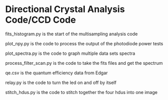 # Directional Crystal Analysis Code/CCD Code

fits_histogram.py is the start of the multisampling analysis code

plot_npy.py is the code to process the output of the photodiode power tests

plot_spectra.py is the code to graph multiple data sets spectra

process_filter_scan.py is the code to take the fits files and get the spectrum

qe.csv is the quantum efficiency data from Edgar

relay.py is the code to turn the led on and off by itself

stitch_hdus.py is the code to stitch together the four hdus into one image


